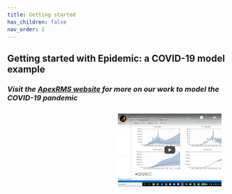 ```yaml
---
title: Getting started
has_children: false
nav_order: 2
---
```


## Getting started with **Epidemic**: a COVID-19 model example
### *Visit the [ApexRMS website](https://apexrms.com/covid-19-modeling/) for more on our work to model the COVID-19 pandemic*

<a href="http://www.youtube.com/watch?feature=player_embedded&v=txtFYwzLoIY" target="_blank"><img src="assets/images/video-screen-cap.png" alt="COVID-19 modeling video tutorial" width="240" align="right" style="padding: 10px" width="400" /></a>
